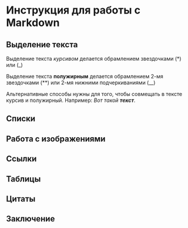# Инструкция для работы с Markdown
## Выделение текста
Выделение текста *курсивом* делается обрамлением звездочками (*) или (_)

Выделение текста **полужирным** делается обрамлением 2-мя звездочками (**) или 2-мя нижними подчеркиваниями (__)

Альтернативные способы нужны для того, чтобы совмещать в тексте курсив и полужирный. Например:
*Вот такой __текст__.*
 
## Списки
## Работа с изображениями
## Ссылки
## Таблицы
## Цитаты
## Заключение